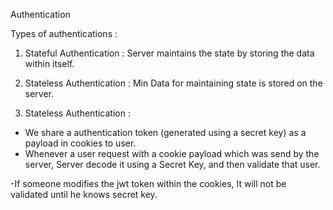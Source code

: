 Authentication

Types of authentications :
1) Stateful Authentication : Server maintains the state by storing the data within itself.
2) Stateless Authentication : Min Data for maintaining state is stored on the server.

2) Stateless Authentication :
- We share a authentication token (generated using a secret key) as a payload in cookies to user.
- Whenever a user request with a cookie payload which was send by the server, Server decode it using a Secret Key, and then validate that user.

-If someone modifies the jwt token within the cookies, It will not be validated until he knows secret key.